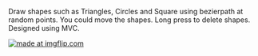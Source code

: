 Draw shapes such as Triangles, Circles and Square using bezierpath at random points. You could move the shapes. Long press to delete shapes. Designed using MVC.

<a href="https://imgflip.com/gif/2a5dob"><img src="https://i.imgflip.com/2a5dob.gif" title="made at imgflip.com"/></a>
